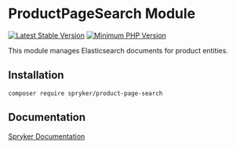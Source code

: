 # ProductPageSearch Module
[![Latest Stable Version](https://poser.pugx.org/spryker/product-page-search/v/stable.svg)](https://packagist.org/packages/spryker/product-page-search)
[![Minimum PHP Version](https://img.shields.io/badge/php-%3E%3D%207.4-8892BF.svg)](https://php.net/)

This module manages Elasticsearch documents for product entities.

## Installation

```
composer require spryker/product-page-search
```

## Documentation

[Spryker Documentation](https://spryker.github.io)
